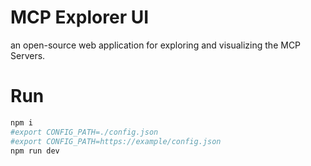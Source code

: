 # MCP Explorer UI

an open-source web application for exploring and visualizing the MCP Servers.

# Run
```bash
npm i
#export CONFIG_PATH=./config.json
#export CONFIG_PATH=https://example/config.json
npm run dev
```